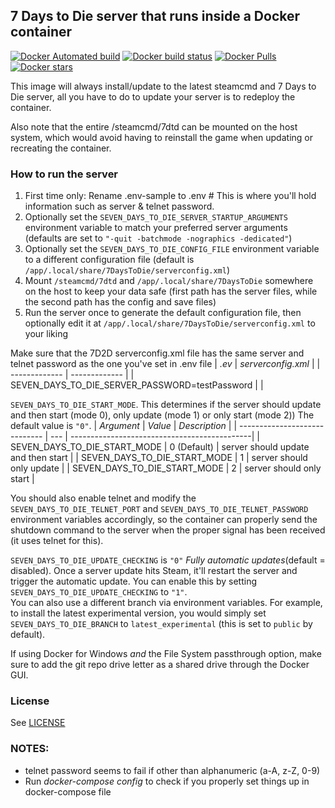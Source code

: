 ## 7 Days to Die server that runs inside a Docker container
[![Docker Automated build](https://img.shields.io/docker/automated/didstopia/7dtd-server.svg)](https://hub.docker.com/r/didstopia/7dtd-server/)
[![Docker build status](https://img.shields.io/docker/build/didstopia/7dtd-server.svg)](https://hub.docker.com/r/didstopia/7dtd-server/)
[![Docker Pulls](https://img.shields.io/docker/pulls/didstopia/7dtd-server.svg)](https://hub.docker.com/r/didstopia/7dtd-server/)
[![Docker stars](https://img.shields.io/docker/stars/didstopia/7dtd-server.svg)](https://hub.docker.com/r/didstopia/7dtd-server)

This image will always install/update to the latest steamcmd and 7 Days to Die server, all you have to do to update your server is to redeploy the container.

Also note that the entire /steamcmd/7dtd can be mounted on the host system, which would avoid having to reinstall the game when updating or recreating the container.

### How to run the server

1. First time only: Rename .env-sample to .env  # This is where you'll hold information such as server & telnet password.
2. Optionally set the ```SEVEN_DAYS_TO_DIE_SERVER_STARTUP_ARGUMENTS``` environment variable to match your preferred server arguments (defaults are set to ```"-quit -batchmode -nographics -dedicated"```)
3. Optionally set the ```SEVEN_DAYS_TO_DIE_CONFIG_FILE``` environment variable to a different configuration file (default is ```/app/.local/share/7DaysToDie/serverconfig.xml```)
4. Mount ```/steamcmd/7dtd``` and ```/app/.local/share/7DaysToDie``` somewhere on the host to keep your data safe (first path has the server files, while the second path has the config and save files)
5. Run the server once to generate the default configuration file, then optionally edit it at ```/app/.local/share/7DaysToDie/serverconfig.xml``` to your liking

Make sure that the 7D2D serverconfig.xml file has the same server and telnet password as the one you've set in .env file
| *.ev* | *serverconfig.xml*  |
| ------------- | ------------- |
| SEVEN_DAYS_TO_DIE_SERVER_PASSWORD=testPassword   | <property name="ServerPassword"					value="testPassword"/>	 |


```SEVEN_DAYS_TO_DIE_START_MODE```. This determines if the server should update and then start (mode 0), only update (mode 1) or only start (mode 2)) The default value is ```"0"```.
| *Argument* | *Value*  | *Description*  |
| ----------------------------- | --- | ---------------------------------------------|
| SEVEN_DAYS_TO_DIE_START_MODE   | 0 (Default) | server should update and then start |
| SEVEN_DAYS_TO_DIE_START_MODE | 1 | server should only update |
| SEVEN_DAYS_TO_DIE_START_MODE | 2 | server should only start |

You should also enable telnet and modify the ```SEVEN_DAYS_TO_DIE_TELNET_PORT``` and ```SEVEN_DAYS_TO_DIE_TELNET_PASSWORD``` environment variables accordingly, so the container can properly send the shutdown command to the server when the proper signal has been received (it uses telnet for this).

```SEVEN_DAYS_TO_DIE_UPDATE_CHECKING``` is ```"0"``` 
*Fully automatic updates*(default = disabled). Once a server update hits Steam, it'll restart the server and trigger the automatic update. You can enable this by setting ```SEVEN_DAYS_TO_DIE_UPDATE_CHECKING``` to ```"1"```.  
You can also use a different branch via environment variables. For example, to install the latest experimental version, you would simply set ```SEVEN_DAYS_TO_DIE_BRANCH``` to ```latest_experimental``` (this is set to ```public``` by default).

If using Docker for Windows *and* the File System passthrough option, make sure to add the git repo drive letter as a shared drive through the Docker GUI.

### License

See [LICENSE](LICENSE)


### NOTES:

- telnet password seems to fail if other than alphanumeric (a-A, z-Z, 0-9)
- Run *docker-compose config* to check if you properly set things up in docker-compose file